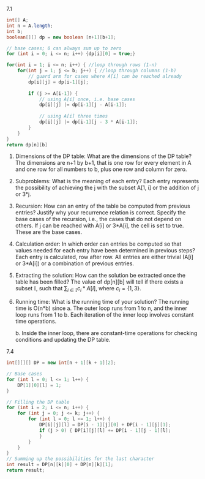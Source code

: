 

7.1

```java
int[] A;
int n = A.length;
int b;
boolean[][] dp = new boolean [n+1][b+1];

// base cases; 0 can always sum up to zero
for (int i = 0; i <= n; i++) {dp[i][0] = true;}

for(int i = 1; i <= n; i++) { //loop through rows (1-n)
	for(int j = 1; j <= b; j++) { //loop through columns (1-b)
		// guard arm for cases where A[i] can be reached already
		dp[i][j] = dp[i-1][j];
		
		if (j >= A[i-1]) {
			// using A[i] once, i.e. base cases
			dp[i][j] |= dp[i-1][j - A[i-1]];
			
			// using A[i] three times
			dp[i][j] |= dp[i-1][j - 3 * A[i-1]];
		}
	}
}
return dp[n][b]

```




1. Dimensions of the DP table: What are the dimensions of the DP table?
   The dimensions are n+1 by b+1, that is one row for every element in A and one row for all numbers to b, plus one row and column for zero. 
   
2. Subproblems: What is the meaning of each entry?
   Each entry represents the possibility of achieving the j with the subset A\[1, i] or the addition of j or 3\*j.
   
3. Recursion: How can an entry of the table be computed from previous entries? Justify why your recurrence relation is correct. Specify the base cases of the recursion, i.e., the cases that do not depend on others.
   If j can be reached with A\[i] or 3\*A\[i], the cell is set to true. These are the base cases.   
   
4. Calculation order: In which order can entries be computed so that values needed for each entry have been determined in previous steps?
   Each entry is calculated, row after row. All entries are either trivial (A\[i] or 3\*A\[i]) or a combination of previous entries.
   
5. Extracting the solution: How can the solution be extracted once the table has been filled?
   The value of dp\[n]\[b] will tell if there exists a subset $\mathbb{I}$, such that $\sum_{i\in \mathbb{I}}c_i*A[i]$, where $c_i= \{1,\,3\}$.
   
6. Running time: What is the running time of your solution?
   The running time is O(n\*b) since
   a. The outer loop runs from 1 to n, and the inner loop runs from 1 to b. Each iteration of the inner loop involves constant time operations.
   
   b. Inside the inner loop, there are constant-time operations for checking conditions and updating the DP table.




7.4

```java
int[][][] DP = new int[n + 1][k + 1][2];

// Base cases
for (int l = 0; l <= 1; l++) {
	DP[1][0][l] = 1;
}

// Filling the DP table
for (int i = 2; i <= n; i++) {
	for (int j = 0; j <= k; j++) {
		for (int l = 0; l <= 1; l++) {
			DP[i][j][l] = DP[i - 1][j][0] + DP[i - 1][j][1];
			if (j > 0) { DP[i][j][l] += DP[i - 1][j - 1][l];
			}
		}
	}
}
// Summing up the possibilities for the last character
int result = DP[n][k][0] + DP[n][k][1];
return result;
```